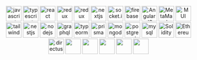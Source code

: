 <div style="text-align: center;">
<img src="https://upload.wikimedia.org/wikipedia/commons/6/6a/JavaScript-logo.png" alt="javascript" width="auto" height="42"/> <img src="https://iconape.com/wp-content/png_logo_vector/typescript.png" alt="typescript" width="auto" height="42"/> <img src="https://cdn4.iconfinder.com/data/icons/logos-3/600/React.js_logo-512.png" alt="react" width="auto" height="42"/> <img src="https://user-images.githubusercontent.com/77550580/169692845-46977ee6-691c-41c6-8498-f8e099550b83.png" alt="redux" width="auto" height="42"/> <img src="https://redux-saga.js.org/img/Redux-Saga-Logo.png" alt="redux" width="auto" height="42"/> <img src="https://d2nir1j4sou8ez.cloudfront.net/wp-content/uploads/2021/12/nextjs-boilerplate-logo.png" alt="nextjs" width="auto" height="42"/> <img src="https://avatars.githubusercontent.com/u/10566080?s=280&v=4" alt="socket.io" width="auto" height="42"/> <img src="https://brandslogos.com/wp-content/uploads/thumbs/firebase-logo-vector.svg" alt="firebase" width="auto" height="42"/> <img src="https://angular.io/assets/images/logos/angularjs/AngularJS-Shield.svg" alt="AngularJS" width="auto" height="42"/> <img src="https://upload.wikimedia.org/wikipedia/commons/thumb/3/36/MetaMask_Fox.svg/1200px-MetaMask_Fox.svg.png" alt="MetaMask" width="auto" height="42"/> <img src="https://seeklogo.com/images/M/material-ui-logo-5BDCB9BA8F-seeklogo.com.png" alt="MUI" width="auto" height="42"/>  <img src="https://cdn.icon-icons.com/icons2/2699/PNG/512/tailwindcss_logo_icon_167923.png" alt="tailwind" width="auto" height="42"/> <img src="https://seeklogo.com/images/N/nestjs-logo-09342F76C0-seeklogo.com.png" alt="nestjs" width="auto" height="42"/> <img src="https://cdn.freebiesupply.com/logos/large/2x/nodejs-1-logo-png-transparent.png" alt="nodejs" width="auto" height="42"/>    <img src="https://upload.wikimedia.org/wikipedia/commons/thumb/1/17/GraphQL_Logo.svg/2048px-GraphQL_Logo.svg.png" alt="graphql" width="auto" height="42"/> <img src="https://user-images.githubusercontent.com/30929568/112730670-de09a480-8f58-11eb-9875-0d9ebb87fbd6.png" alt="typeorm" width="auto" height="42"/> <img src="https://res.cloudinary.com/crunchbase-production/image/upload/c_lpad,f_auto,q_auto:eco,dpr_1/rtlx0sivc7wcr75y5bkj" alt="prisma" width="auto" height="42"/> <img src="http://mongodb-js.github.io/leaf/mongodb-leaf_256x256.png" alt="mongodb" width="auto" height="42"/> <img src="https://cdn.icon-icons.com/icons2/2699/PNG/512/postgresql_vertical_logo_icon_168900.png" alt="postgresql" width="auto" height="42"/> <img src="https://download.logo.wine/logo/MySQL/MySQL-Logo.wine.png" alt="mysql" width="auto" height="42"/>   <img src="https://miro.medium.com/v2/resize:fit:625/1*r10aY2hiAoil8gwfZcPPWw.png" alt="Solidity" width="auto" height="42"/> <img src="https://seeklogo.com/images/E/ethereum-logo-EC6CDBA45B-seeklogo.com.png" alt="Ethereum" width="auto" height="42"/> 
  <img src="https://res.cloudinary.com/practicaldev/image/fetch/s--7NfbKYno--/c_fill,f_auto,fl_progressive,h_320,q_auto,w_320/https://dev-to-uploads.s3.amazonaws.com/uploads/organization/profile_image/3630/0796d46c-ac78-452e-be66-c778f03554e3.png" alt="directus" width="auto" height="42"/> 
  <img src="https://www.freelogovectors.net/wp-content/uploads/2021/12/phantom-logo-freelogovectors.net_.png" width="auto" height="42"/>
  <img src="https://theme.zdassets.com/theme_assets/11354160/9b7490c9deeec505455726b72e4d1c24942041fd.png" width="auto" height="42"/>
  <img src="https://cryptologos.cc/logos/solana-sol-logo.png" width="auto" height="42"/>
  <img src="https://avatars.githubusercontent.com/u/95070156?s=200&v=4" width="auto" height="42"/>
  <img src="https://seeklogo.com/images/P/polygon-matic-logo-1DFDA3A3A8-seeklogo.com.png" width="auto" height="42"/>
  
</div>

